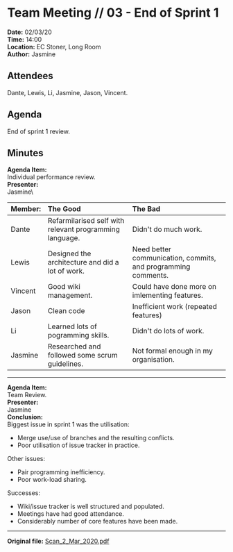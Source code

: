 # Team Meeting // 03 - End of Sprint 1
**Date:** 02/03/20 \
**Time:** 14:00\
**Location:** EC Stoner, Long Room\
**Author:** Jasmine
## Attendees
Dante, Lewis, Li, Jasmine, Jason, Vincent.

## Agenda
End of sprint 1 review.

## Minutes
**Agenda Item:**\
Individual performance review.\
**Presenter:**\
Jasmine\

| Member: | The Good | The Bad |
|:--------|:---------|:--------|
|Dante|Refarmilarised self with relevant programming language.|Didn't do much work.|
|Lewis|Designed the architecture and did a lot of work.|Need better communication, commits, and programming comments.|
|Vincent|Good wiki management.|Could have done more on imlementing features.|
|Jason|Clean code|Inefficient work (repeated features)|
|Li|Learned lots of pogramming skills.|Didn't do lots of work.|
|Jasmine|Researched and followed some scrum guidelines.|Not formal enough in my organisation.|
---
**Agenda Item:**\
Team Review.\
**Presenter:**\
Jasmine\
**Conclusion:**\
Biggest issue in sprint 1 was the utilisation:
*  Merge use/use of branches and the resulting conflicts.
*  Poor utilisation of issue tracker in practice.

Other issues:
*  Pair programming inefficiency.
*  Poor work-load sharing.

Successes:
*  Wiki/issue tracker is well structured and populated.
*  Meetings have had good attendance.
*  Considerably number of core features have been made.
---
**Original file:**
[Scan_2_Mar_2020.pdf](uploads/dcc4c9966844c3dd7b1ed456ba1f22d3/Scan_2_Mar_2020.pdf)